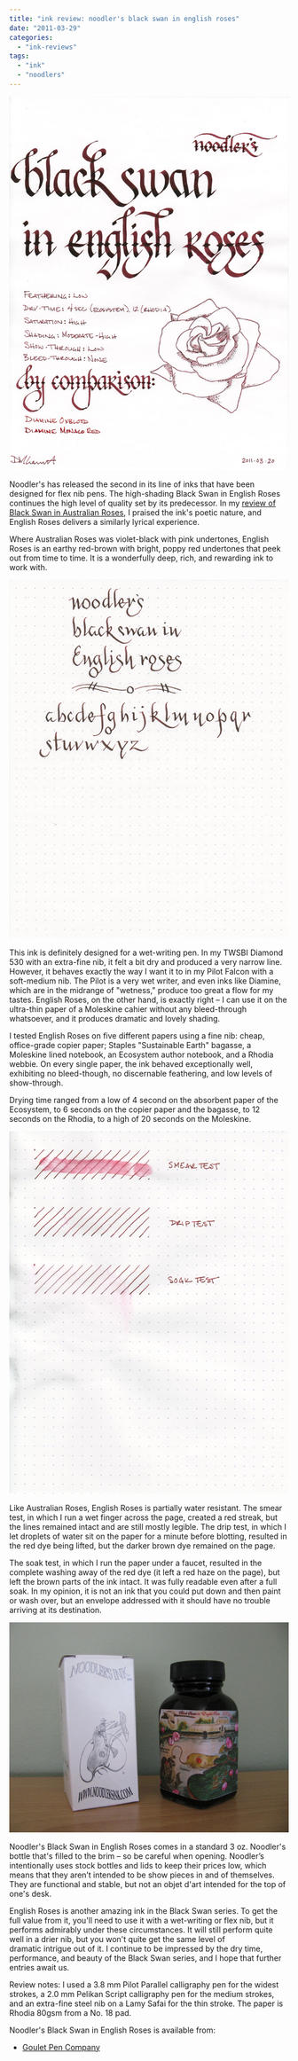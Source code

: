 ```yaml
---
title: "ink review: noodler's black swan in english roses"
date: "2011-03-29"
categories: 
  - "ink-reviews"
tags: 
  - "ink"
  - "noodlers"
---
```


![](noodlers-english-roses.jpg)
  
Noodler's has released the second in its line of inks that have been designed for flex nib pens. The high-shading Black Swan in English Roses continues the high level of quality set by its predecessor. In my [review of Black Swan in Australian Roses](/2010/11/ink-review-noodlers-black-swan-in.html), I praised the ink's poetic nature, and English Roses delivers a similarly lyrical experience.

Where Australian Roses was violet-black with pink undertones, English Roses is an earthy red-brown with bright, poppy red undertones that peek out from time to time. It is a wonderfully deep, rich, and rewarding ink to work with.

![Flex nib sample written with a Noodler's Flex Nib pen](noodlers-english-roses-flex-nib.jpg)

  
This ink is definitely designed for a wet-writing pen. In my TWSBI Diamond 530 with an extra-fine nib, it felt a bit dry and produced a very narrow line. However, it behaves exactly the way I want it to in my Pilot Falcon with a soft-medium nib. The Pilot is a very wet writer, and even inks like Diamine, which are in the midrange of "wetness," produce too great a flow for my tastes. English Roses, on the other hand, is exactly right – I can use it on the ultra-thin paper of a Moleskine cahier without any bleed-through whatsoever, and it produces dramatic and lovely shading.

I tested English Roses on five different papers using a fine nib: cheap, office-grade copier paper; Staples "Sustainable Earth" bagasse, a Moleskine lined notebook, an Ecosystem author notebook, and a Rhodia webbie. On every single paper, the ink behaved exceptionally well, exhibiting no bleed-though, no discernable feathering, and low levels of show-through.

Drying time ranged from a low of 4 second on the absorbent paper of the Ecosystem, to 6 seconds on the copier paper and the bagasse, to 12 seconds on the Rhodia, to a high of 20 seconds on the Moleskine.

![](noodlers-english-roses-water-test.jpg)

  
Like Australian Roses, English Roses is partially water resistant. The smear test, in which I run a wet finger across the page, created a red streak, but the lines remained intact and are still mostly legible. The drip test, in which I let droplets of water sit on the paper for a minute before blotting, resulted in the red dye being lifted, but the darker brown dye remained on the page.

The soak test, in which I run the paper under a faucet, resulted in the complete washing away of the red dye (it left a red haze on the page), but left the brown parts of the ink intact. It was fully readable even after a full soak. In my opinion, it is not an ink that you could put down and then paint or wash over, but an envelope addressed with it should have no trouble arriving at its destination.

![](noodlers-english-roses-bottle.jpg)

  
Noodler's Black Swan in English Roses comes in a standard 3 oz. Noodler's bottle that's filled to the brim – so be careful when opening. Noodler’s intentionally uses stock bottles and lids to keep their prices low, which means that they aren’t intended to be show pieces in and of themselves. They are functional and stable, but not an objet d'art intended for the top of one's desk.

English Roses is another amazing ink in the Black Swan series. To get the full value from it, you'll need to use it with a wet-writing or flex nib, but it performs admirably under these circumstances. It will still perform quite well in a drier nib, but you won't quite get the same level of dramatic intrigue out of it. I continue to be impressed by the dry time, performance, and beauty of the Black Swan series, and I hope that further entries await us.

Review notes: I used a 3.8 mm Pilot Parallel calligraphy pen for the widest strokes, a 2.0 mm Pelikan Script calligraphy pen for the medium strokes, and an extra-fine steel nib on a Lamy Safai for the thin stroke. The paper is Rhodia 80gsm from a No. 18 pad.

Noodler's Black Swan in English Roses is available from:

- [Goulet Pen Company](http://www.gouletpens.com/Noodler_s_Ink_Black_Swan_in_English_Roses_p/n19037.htm)
